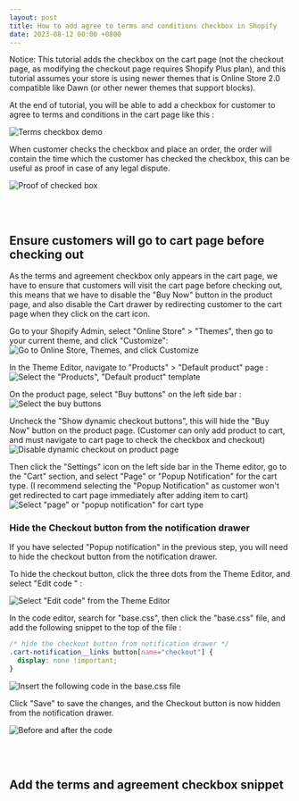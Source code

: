 ```yaml
---
layout: post
title: How to add agree to terms and conditions checkbox in Shopify
date: 2023-08-12 00:00 +0800
---
```


Notice: This tutorial adds the checkbox on the cart page (not the checkout page, as modifying the checkout page requires Shopify Plus plan), and this tutorial assumes your store is using newer themes that is Online Store 2.0 compatible like Dawn (or other newer themes that support blocks).

At the end of tutorial, you will be able to add a checkbox for customer to agree to terms and conditions in the cart page like this :

![Terms checkbox demo](https://img.yagisoftware.com/19-terms-checkbox/checkbox_demo.gif)

When customer checks the checkbox and place an order, the order will contain the time which the customer has checked the checkbox, this can be useful as proof in case of any legal dispute.

![Proof of checked box](https://img.yagisoftware.com/19-terms-checkbox/yes_check.png)
<!-- Gifs of showing the effect -->

<!-- proof of checkbox checked -->

<br><br>

## Ensure customers will go to cart page before checking out

As the terms and agreement checkbox only appears in the cart page, we have to ensure that customers will visit the cart page before checking out, this means that we have to disable the "Buy Now" button in the product page, and also disable the Cart drawer by redirecting customer to the cart page when they click on the cart icon.


Go to your Shopify Admin, select "Online Store" > "Themes", then go to your current theme, and click "Customize": 
![Go to Online Store, Themes, and click Customize](https://img.yagisoftware.com/19-terms-checkbox/1customize_theme.png)


In the Theme Editor, navigate to "Products" > "Default product" page :
![Select the "Products", "Default product" template](https://img.yagisoftware.com/19-terms-checkbox/2select_products.png)


On the product page, select "Buy buttons" on the left side bar :
![Select the buy buttons](https://img.yagisoftware.com/19-terms-checkbox/3select_buy_buttons.png)

Uncheck the "Show dynamic checkout buttons", this will hide the "Buy Now" button on the product page. (Customer can only add product to cart, and must navigate to cart page to check the checkbox and checkout)
![Disable dynamic checkout on product page](https://img.yagisoftware.com/19-terms-checkbox/4disable_dynamic_checkout.png)

Then click the "Settings" icon on the left side bar in the Theme editor, go to the "Cart" section, and select "Page" or "Popup Notification" for the cart type. (I recommend selecting the "Popup Notification" as customer won't get redirected to cart page immediately after adding item to cart)
![Select "page" or "popup notification" for cart type](https://img.yagisoftware.com/19-terms-checkbox/5cart_type.png)

### Hide the Checkout button from the notification drawer

If you have selected "Popup notification" in the previous step, you will need to hide the checkout button from the notification drawer.

To hide the checkout button, click the three dots from the Theme Editor, and select "Edit code " :

![Select "Edit code" from the Theme Editor](https://img.yagisoftware.com/19-terms-checkbox/6edit_code.png)

In the code editor, search for "base.css", then click the "base.css" file, and add the following snippet to the top of the file :

```css
/* hide the checkout button from notification drawer */
.cart-notification__links button[name="checkout"] {
  display: none !important;
}
```

![Insert the following code in the base.css file](https://img.yagisoftware.com/19-terms-checkbox/7hide_checkout.png)


Click "Save" to save the changes, and the Checkout button is now hidden from the notification drawer.

![Before and after the code](https://img.yagisoftware.com/19-terms-checkbox/8before_after.png)

<br><br>

## Add the terms and agreement checkbox snippet
<!-- ensure customer will go to the cart page -->
<!-- disable cart drawer, make when click cart icon, go to cart page -->
<!-- hide "buy now" option on the product page -->